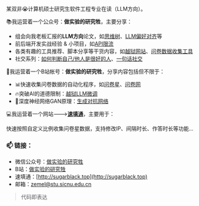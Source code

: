 某双非😭计算机硕士研究生软件工程专业在读（LLM方向）。

📚我运营着一个公众号：**做实验的研究牲**，主要分享：

- 组会向我老板汇报的**LLM方向**论文，如[思维树](https://mp.weixin.qq.com/s/0EPIIPaJIUi5dgz-JolXFg)、[LLM偏好对齐](https://mp.weixin.qq.com/s/_YkRENikoSKvhyeoFjOdOA)等
- 前后端开发实战经验 & 小项目，如[API限流](https://mp.weixin.qq.com/s/djI7ECb3_lcM57GQQAXorg)
- 各类有趣的工具推荐、脚本分享等干货内容，如[越狱网站](https://mp.weixin.qq.com/s/T6nWKRYW1BpEFJbeaSTbpg)、[问卷数据收集工具](https://mp.weixin.qq.com/s/d8yj5hXzOYpxZEPEE0coGw)
- 社交系列：[如何判断自己/他人是很好的人](https://mp.weixin.qq.com/s/91FtaLBIMaPVpKzhI_gcyQ)、[一句话社交](https://mp.weixin.qq.com/s/Ft7cpiyVcYkn_VLC1bKbJQ)

🤗我运营着一个B站帐号：**做实验的研究牲**，分享内容包括但不限于：

- 📊快速收集问卷数据的自动化程序，如[问卷星](https://space.bilibili.com/29109990/lists/1340503)、[问卷网](https://www.bilibili.com/video/BV16qjJz2ELe)
- 🔥突破AI的道德限制：[越狱LLM微调](https://www.bilibili.com/video/BV1zSJgztEKG)
- 🤖深度神经网络GAN原理：[生成对抗网络](https://www.bilibili.com/video/BV1kprDYsEUs)


💻我运营着一个网站--->[**速填通**](http://sugarblack.top)，主要用于：

快速按照自定义比例收集问卷星数据，支持修改IP、间隔时长、作答时长等功能...


### 📫 链接：
- 微信公众号：[做实验的研究牲](https://mp.weixin.qq.com/s/iluh6THakUs8ygbphwVJ1Q)
- B站：[做实验的研究牲](https://space.bilibili.com/29109990)
- 速填通：[http://sugarblack.top](http://sugarblack.top)
- 邮箱：zemel@stu.sicnu.edu.cn

> 代码即表达
